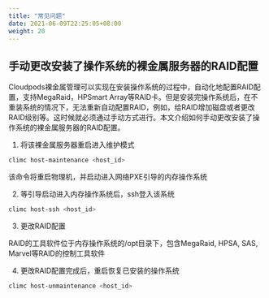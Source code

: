 ```yaml
---
title: "常见问题"
date: 2021-06-09T22:25:05+08:00
weight: 20
---
```


## 手动更改安装了操作系统的裸金属服务器的RAID配置

Cloudpods裸金属管理可以实现在安装操作系统的过程中，自动化地配置RAID配置，支持MegaRaid，HPSmart Array等RAID卡。但是安装完操作系统后，在不重装系统的情况下，无法重新自动配置RAID，例如，给RAID增加磁盘或者更改RAID级别等。这时候就必须通过手动方式进行。本文介绍如何手动更改安装了操作系统的裸金属服务器的RAID配置。

1. 将该裸金属服务器重启进入维护模式

```bash
climc host-maintenance <host_id>
```

该命令将重启物理机，并启动进入网络PXE引导的内存操作系统

2. 等引导启动进入内存操作系统后，ssh登入该系统

```bash
climc host-ssh <host_id>
```

3. 更改RAID配置

RAID的工具软件位于内存操作系统的/opt目录下，包含MegaRaid, HPSA, SAS, Marvel等RAID的控制工具软件

4. 更改RAID配置完成后，重启恢复已安装的操作系统

```bash
climc host-unmaintenance <host_id>
```
